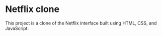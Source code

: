 # Netflix clone 
This project is a clone of the Netflix interface built using HTML, CSS, and JavaScript.
